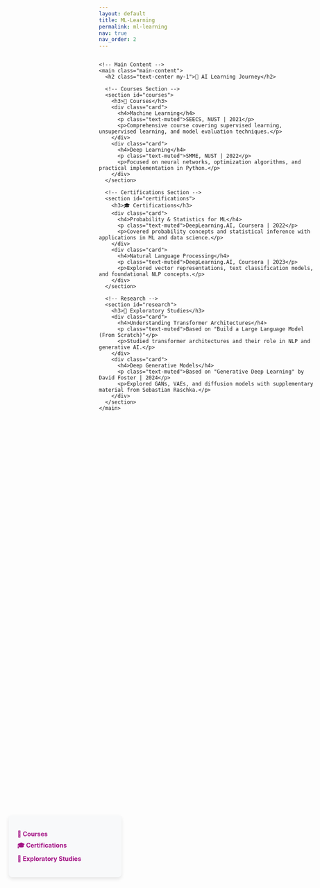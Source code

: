 ```yaml
---
layout: default
title: ML-Learning
permalink: ml-learning
nav: true
nav_order: 2
---
```



<div class="container">
  <div class="content-wrapper">
    <!-- Sidebar Table of Contents -->
    <aside class="table-of-contents">
      <!-- <h3>📌 Table of Contents</h3> -->
      <ul>
        <li><a href="#courses">📖 Courses</a></li>
        <li><a href="#certifications">🎓 Certifications</a></li>
        <li><a href="#research">🔬 Exploratory Studies</a></li>
      </ul>
    </aside>

    <!-- Main Content -->
    <main class="main-content">
      <h2 class="text-center my-1">🚀 AI Learning Journey</h2>

      <!-- Courses Section -->
      <section id="courses">
        <h3>📖 Courses</h3>
        <div class="card">
          <h4>Machine Learning</h4>
          <p class="text-muted">SEECS, NUST | 2021</p>
          <p>Comprehensive course covering supervised learning, unsupervised learning, and model evaluation techniques.</p>
        </div>
        <div class="card">
          <h4>Deep Learning</h4>
          <p class="text-muted">SMME, NUST | 2022</p>
          <p>Focused on neural networks, optimization algorithms, and practical implementation in Python.</p>
        </div>
      </section>

      <!-- Certifications Section -->
      <section id="certifications">
        <h3>🎓 Certifications</h3>
        <div class="card">
          <h4>Probability & Statistics for ML</h4>
          <p class="text-muted">DeepLearning.AI, Coursera | 2022</p>
          <p>Covered probability concepts and statistical inference with applications in ML and data science.</p>
        </div>
        <div class="card">
          <h4>Natural Language Processing</h4>
          <p class="text-muted">DeepLearning.AI, Coursera | 2023</p>
          <p>Explored vector representations, text classification models, and foundational NLP concepts.</p>
        </div>
      </section>

      <!-- Research -->
      <section id="research">
        <h3>🔬 Exploratory Studies</h3>
        <div class="card">
          <h4>Understanding Transformer Architectures</h4>
          <p class="text-muted">Based on "Build a Large Language Model (From Scratch)"</p>
          <p>Studied transformer architectures and their role in NLP and generative AI.</p>
        </div>
        <div class="card">
          <h4>Deep Generative Models</h4>
          <p class="text-muted">Based on "Generative Deep Learning" by David Foster | 2024</p>
          <p>Explored GANs, VAEs, and diffusion models with supplementary material from Sebastian Raschka.</p>
        </div>
      </section>
    </main>
  </div>
</div>

<!-- Styles -->
<style>
  /* Layout: Sidebar on middle-left, Content on right */
  .content-wrapper {
    display: flex;
    align-items: flex-start;
    max-width: 3000px;
    margin: 0 auto;
    gap: 20px;
  }

  /* Sidebar (ToC) - Middle Left */
  .table-of-contents {
    width: 220px;
    background: #f8f9fa;
    padding: 20px;
    border-radius: 8px;
    box-shadow: 0 4px 8px rgba(0, 0, 0, 0.1);
    position: fixed;
    left: 20px;
    top: 50%;
    transform: translateY(-50%);
  }

  .table-of-contents h3 {
    text-align: center;
    margin-bottom: 10px;
  }

  .table-of-contents ul {
    list-style-type: none;
    padding: 0;
  }

  .table-of-contents ul li {
    margin: 8px 0;
  }

  .table-of-contents ul li a {
    text-decoration: none;
    color:rgb(163, 18, 132);
    font-weight: bold;
    transition: color 0.3s;
  }

  .table-of-contents ul li a:hover {
    color::rgb(163, 18, 132);
  }

  /* Main Content */
  .main-content {
    flex-grow: 1;
    max-width: 800px;
    margin-left: 150px; /* Adjust space for ToC */
  }

  /* Sections */
  /* Ensure section headings appear below the fixed menu */
section {
  scroll-margin-top: 100px; /* Adjust based on menu height */
  margin-bottom: 40px;
}

  section h3 {
    border-bottom: 2px solid #ddd;
    padding-bottom: 5px;
    margin-bottom: 20px;
  }

  /* Cards */
  .card {
    background: #f8f9fa;
    padding: 20px;
    border-radius: 8px;
    box-shadow: 0 4px 8px rgba(0, 0, 0, 0.1);
    margin-bottom: 20px;
    /* width: 800px; */
    /* margin-left:20px; */
  }

  .text-muted {
    color: #6c757d;
    font-size: 0.9em;
  }

  /* Responsive */
  @media (max-width: 900px) {
    .content-wrapper {
      flex-direction: column;
      align-items: center;
    }
    .table-of-contents {
      position: static;
      width: 100%;
      text-align: center;
      transform: none;
      margin-bottom: 20px;
    }
    .main-content {
      margin-left: 0;
    }
  }
</style>
